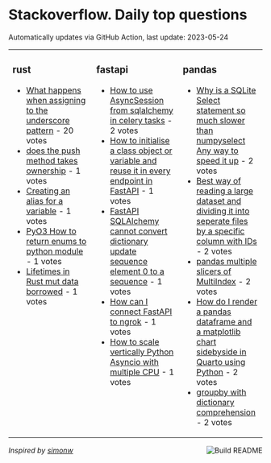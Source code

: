 # Stackoverflow. Daily top questions 

Automatically updates via GitHub Action, last update: <!-- date starts -->2023-05-24<!-- date ends -->


<table><tr><td valign="top" width="33%">

### rust
<!-- rust starts -->
* [What happens when assigning to the underscore pattern](https://stackoverflow.com/questions/76311007/what-happens-when-assigning-to-the-underscore-pattern) - 20 votes
* [does the push method takes ownership](https://stackoverflow.com/questions/76311711/does-the-push-method-takes-ownership) - 1 votes
* [Creating an alias for a variable](https://stackoverflow.com/questions/76325831/creating-an-alias-for-a-variable) - 1 votes
* [PyO3  How to return enums to python module](https://stackoverflow.com/questions/76322128/pyo3-how-to-return-enums-to-python-module) - 1 votes
* [Lifetimes in Rust mut data borrowed](https://stackoverflow.com/questions/76323931/lifetimes-in-rust-mut-data-borrowed) - 1 votes
<!-- rust ends -->
</td><td valign="top" width="34%">


### fastapi
<!-- fastapi starts -->
* [How to use AsyncSession from sqlalchemy in celery tasks](https://stackoverflow.com/questions/76322524/how-to-use-asyncsession-from-sqlalchemy-in-celery-tasks) - 2 votes
* [How to initialise a class object or variable and reuse it in every endpoint in FastAPI](https://stackoverflow.com/questions/76322463/how-to-initialise-a-class-object-or-variable-and-reuse-it-in-every-endpoint-in-f) - 1 votes
* [FastAPI SQLAlchemy cannot convert dictionary update sequence element 0 to a sequence](https://stackoverflow.com/questions/76322342/fastapi-sqlalchemy-cannot-convert-dictionary-update-sequence-element-0-to-a-seq) - 1 votes
* [How can I connect FastAPI to ngrok](https://stackoverflow.com/questions/76320505/how-can-i-connect-fastapi-to-ngrok) - 1 votes
* [How to scale vertically Python Asyncio with multiple CPU](https://stackoverflow.com/questions/76315452/how-to-scale-vertically-python-asyncio-with-multiple-cpu) - 1 votes
<!-- fastapi ends -->
</td><td valign="top" width="34%">


### pandas
<!-- pandas starts -->
* [Why is a SQLite Select statement so much slower than numpyselect Any way to speed it up](https://stackoverflow.com/questions/76314278/why-is-a-sqlite-select-statement-so-much-slower-than-numpy-select-any-way-to-sp) - 2 votes
* [Best way of reading a large dataset and dividing it into seperate files by a specific column with IDs](https://stackoverflow.com/questions/76313371/best-way-of-reading-a-large-dataset-and-dividing-it-into-seperate-files-by-a-spe) - 2 votes
* [pandas multiple slicers of MultiIndex](https://stackoverflow.com/questions/76315518/pandas-multiple-slicers-of-multiindex) - 2 votes
* [How do I render a pandas dataframe and a matplotlib chart sidebyside in Quarto using Python](https://stackoverflow.com/questions/76317070/how-do-i-render-a-pandas-dataframe-and-a-matplotlib-chart-side-by-side-in-quarto) - 2 votes
* [groupby with dictionary comprehension](https://stackoverflow.com/questions/76312142/groupby-with-dictionary-comprehension) - 2 votes
<!-- pandas ends -->
</td></tr></table>

<a href="https://github.com/hp0404/hp0404/actions"><img src="https://github.com/hp0404/hp0404/workflows/Build%20README/badge.svg" align="right" alt="Build README"></a> <p>*Inspired by  [simonw](https://github.com/simonw/simonw)*</p>
